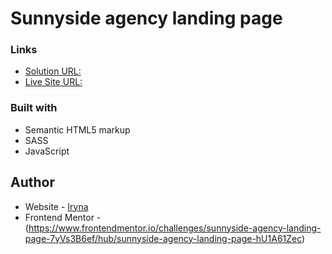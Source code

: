 # Sunnyside agency landing page

### Links

- [Solution URL: ](https://github.com/IrynaDesigna/sunnyside-agency-landing-page-main)
- [Live Site URL: ](sunnyside-agency-landing-page-main)

### Built with

- Semantic HTML5 markup
- SASS
- JavaScript

## Author

- Website - [Iryna](https://github.com/Web-Designa)
- Frontend Mentor - (https://www.frontendmentor.io/challenges/sunnyside-agency-landing-page-7yVs3B6ef/hub/sunnyside-agency-landing-page-hU1A61Zec)
